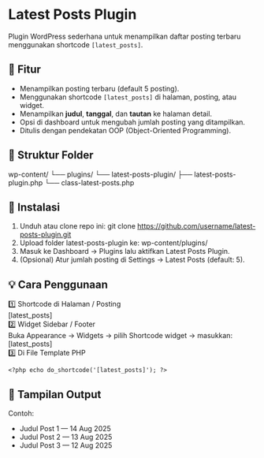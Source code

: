 # Latest Posts Plugin

Plugin WordPress sederhana untuk menampilkan daftar posting terbaru menggunakan shortcode `[latest_posts]`.

## 📌 Fitur
- Menampilkan posting terbaru (default 5 posting).
- Menggunakan shortcode `[latest_posts]` di halaman, posting, atau widget.
- Menampilkan **judul**, **tanggal**, dan **tautan** ke halaman detail.
- Opsi di dashboard untuk mengubah jumlah posting yang ditampilkan.
- Ditulis dengan pendekatan OOP (Object-Oriented Programming).

## 📂 Struktur Folder

wp-content/
└── plugins/
    └── latest-posts-plugin/
        ├── latest-posts-plugin.php
        └── class-latest-posts.php

## 🚀 Instalasi
1. Unduh atau clone repo ini:
   git clone https://github.com/username/latest-posts-plugin.git
2. Upload folder latest-posts-plugin ke:
   wp-content/plugins/
3. Masuk ke Dashboard → Plugins lalu aktifkan Latest Posts Plugin.
4. (Opsional) Atur jumlah posting di Settings → Latest Posts (default: 5).

## 💡 Cara Penggunaan
1️⃣ Shortcode di Halaman / Posting <br>
    [latest_posts]<br>
2️⃣ Widget Sidebar / Footer<br>
    Buka Appearance → Widgets → pilih Shortcode widget → masukkan: [latest_posts]<br>
3️⃣ Di File Template PHP<br>

    <?php echo do_shortcode('[latest_posts]'); ?>

## 📸 Tampilan Output
Contoh:
- Judul Post 1 — 14 Aug 2025
- Judul Post 2 — 13 Aug 2025
- Judul Post 3 — 12 Aug 2025

